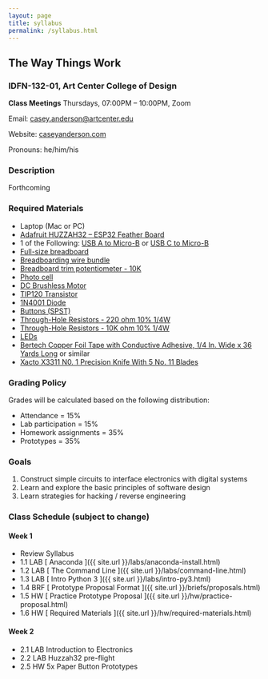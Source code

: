 ```yaml
---
layout: page
title: syllabus
permalink: /syllabus.html
---
```


## The Way Things Work
### IDFN-132-01, Art Center College of Design
**Class Meetings** Thursdays, 07:00PM – 10:00PM, Zoom

Email: casey.anderson@artcenter.edu

Website: [caseyanderson.com](https://caseyanderson.com/)

Pronouns: he/him/his


### Description

Forthcoming

### Required Materials

* Laptop (Mac or PC)
* [Adafruit HUZZAH32 – ESP32 Feather Board](https://www.adafruit.com/product/3619)
* 1 of the Following: [USB A to Micro-B](https://www.amazon.com/dp/B0711PVX6Z) or [USB C to Micro-B](https://www.amazon.com/dp/B00UUBRX0Y?psc=1)
* [Full-size breadboard](https://www.amazon.com/Breadboards-Raspberry-Preformed-Solderless-prototyping/dp/B07TVC1T1S)
* [Breadboarding wire bundle](https://www.amazon.com/Solderless-Flexible-Breadboard-Jumper-100pcs/dp/B005TZJ0AM)
* [Breadboard trim potentiometer - 10K](https://www.digikey.com/products/en?mpart=356&v=1528)
* [Photo cell](https://www.digikey.com/products/en?mpart=161&v=1528)
* [DC Brushless Motor](https://www.digikey.com/products/en?mpart=711&v=1528)
* [TIP120 Transistor](https://www.digikey.com/product-detail/en/on-semiconductor/TIP120TU/TIP120TUFS-ND/1052473)
* [1N4001 Diode](https://www.digikey.com/product-detail/en/comchip-technology/1N4001-G/641-1310-1-ND/1979675)
* [Buttons (SPST)](https://www.amazon.com/6x6x6mm-Momentary-Push-Button-Switch/dp/B01GN79QF8)
* [Through-Hole Resistors - 220 ohm 10% 1/4W](https://www.digikey.com/product-detail/en/yageo/CFR-25JB-52-220R/220QBK-ND/1295)
* [Through-Hole Resistors - 10K ohm 10% 1/4W](https://www.digikey.com/product-detail/en/stackpole-electronics-inc/CF14JT10K0/CF14JT10K0CT-ND/1830374)
* [LEDs](https://www.amazon.com/Projects-B-0001-B07-Red-LED-Pack/dp/B00B793SIE)
* [Bertech Copper Foil Tape with Conductive Adhesive, 1/4 In. Wide x 36 Yards Long](https://www.amazon.com/Bertech-Copper-Conductive-Yards-Thick/dp/B009KB86BU) or similar
* [Xacto X3311 N0. 1 Precision Knife With 5 No. 11 Blades](https://www.amazon.com/Xacto-X3311-Precision-Knife-Blades/dp/B0000DD1N4)

### Grading Policy

Grades will be calculated based on the following distribution:

* Attendance = 15%
* Lab participation = 15%
* Homework assignments = 35%
* Prototypes = 35%


### Goals

1. Construct simple circuits to interface electronics with digital systems
2. Learn and explore the basic principles of software design
3. Learn strategies for hacking / reverse engineering


### Class Schedule (subject to change)

#### Week 1

* Review Syllabus
* 1.1 LAB [ Anaconda ]({{ site.url }}/labs/anaconda-install.html)
* 1.2 LAB [ The Command Line ]({{ site.url }}/labs/command-line.html)
* 1.3 LAB [ Intro Python 3 ]({{ site.url }}/labs/intro-py3.html)
* 1.4 BRF [ Prototype Proposal Format ]({{ site.url }}/briefs/proposals.html)
* 1.5 HW [ Practice Prototype Proposal ]({{ site.url }}/hw/practice-proposal.html)
* 1.6 HW [ Required Materials ]({{ site.url }}/hw/required-materials.html)


#### Week 2

* 2.1 LAB Introduction to Electronics
* 2.2 LAB Huzzah32 pre-flight
* 2.5 HW 5x Paper Button Prototypes

